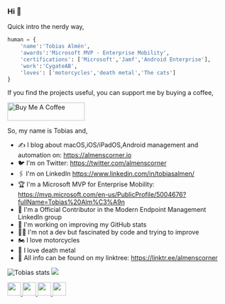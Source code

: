 ### Hi 👋
Quick intro the nerdy way,

```python
human = {
    'name':'Tobias Almén',
    'awards':'Microsoft MVP - Enterprise Mobility',
    'certifications': ['Microsoft','Jamf','Android Enterprise'],
    'work':'CygateAB',
    'loves': ['motorcycles','death metal','The cats']
}
```

If you find the projects useful, you can support me by buying a coffee,

<a href="https://www.buymeacoffee.com/almenscorner " target="_blank"><img src="https://cdn.buymeacoffee.com/buttons/default-orange.png" alt="Buy Me A Coffee" height="41" width="174"></a>


So, my name is Tobias and,

- ✍️ I blog about macOS,iOS/iPadOS,Android management and automation on: https://almenscorner.io
- 🐦 I'm on Twitter: https://twitter.com/almenscorner
- 🖇 I'm on LinkedIn https://www.linkedin.com/in/tobiasalmen/
- 🏆 I'm a Microsoft MVP for Enterprise Mobility: https://mvp.microsoft.com/en-us/PublicProfile/5004676?fullName=Tobias%20Alm%C3%A9n
- 🎉 I'm a Official Contributor in the Modern Endpoint Management LinkedIn group
- 👀 I'm working on improving my GitHub stats
- 👨‍💻 I'm not a dev but fascinated by code and trying to improve
- 🏍 I love motorcycles
- 🤘 I love death metal
- 🌴 All info can be found on my linktree: https://linktr.ee/almenscorner

![Tobias stats](https://github-readme-stats.vercel.app/api?username=almenscorner&show_icons=true&theme=dark)
<img src="https://github-readme-streak-stats.herokuapp.com/?user=almenscorner&theme=dark"/>

<a href="https://www.linkedin.com/in/tobiasalmen/">
    <img height="30" src="https://cdn2.iconfinder.com/data/icons/social-icon-3/512/social_style_3_in-306.png"/>
</a>
<a href="https://twitter.com/almenscorner">
    <img height="30" src="https://cdn2.iconfinder.com/data/icons/social-media-2285/512/1_Twitter3_colored_svg-256.png"/>
</a>
<a href="https://discordapp.com/users/almenscorner#6355">
    <img height="30" src="https://cdn2.iconfinder.com/data/icons/gaming-platforms-squircle/250/discord_squircle-256.png"/>
</a>
<a href="https://slack.com/app_redirect?channel=U021PJ54KQU">
    <img height="30" src="https://cdn4.iconfinder.com/data/icons/logos-and-brands/512/306_Slack_logo-256.png"/>
</a>
